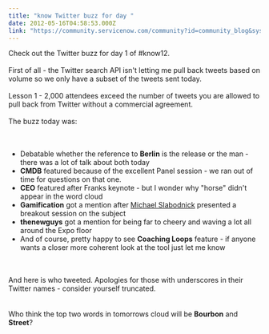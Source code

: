 ```yaml
---
title: "know Twitter buzz for day "
date: 2012-05-16T04:58:53.000Z
link: "https://community.servicenow.com/community?id=community_blog&sys_id=797d2269dbd0dbc01dcaf3231f9619a4"
---
```

<p>Check out the Twitter buzz for day 1 of #know12.<br /><br />First of all - the Twitter search API isn't letting me pull back tweets based on volume so we only have a subset of the tweets sent today.<br /><br />Lesson 1 - 2,000 attendees exceed the number of tweets you are allowed to pull back from Twitter without a commercial agreement.<br /><br />The buzz today was:<br /><br /><img  alt="" class="jive-image" src="3de59d8edbd897049c9ffb651f961948.iix" /><br /><br /><ul><li>Debatable whether the reference to <b>Berlin</b> is the release or the man - there was a lot of talk about both today</li><li><b>CMDB</b> featured because of the excellent Panel session - we ran out of time for questions on that one.</li><li><b>CEO</b> featured after Franks keynote - but I wonder why "horse" didn't appear in the word cloud</li><li><b>Gamification</b> got a mention after <a title="itter.com/itilandme" href="http://twitter.com/itilandme">Michael Slabodnick</a> presented a breakout session on the subject</li><li><b>thenewguys</b> got a mention for being far to cheery and waving a lot all around the Expo floor</li><li>And of course, pretty happy to see <b>Coaching Loops</b> feature - if anyone wants a closer more coherent look at the tool just let me know</li></ul><br /><br />And here is who tweeted. Apologies for those with underscores in their Twitter names - consider yourself truncated.<br /><br /><img  alt="" class="jive-image" src="bc35b8c2db9c5f048c8ef4621f9619b0.iix" /><br /><br />Who think the top two words in tomorrows cloud will be <b>Bourbon</b> and <b>Street</b>?</p>